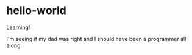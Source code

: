# hello-world
Learning!

I'm seeing if my dad was right and I should have been a programmer all along.

